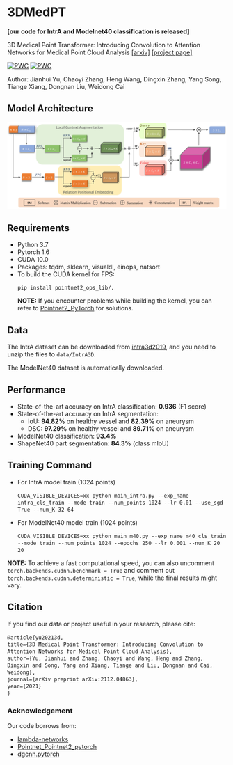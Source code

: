 # 3DMedPT

**\[our code for IntrA and Modelnet40 classification is released]**

3D Medical Point Transformer: Introducing Convolution to Attention Networks for Medical Point Cloud
Analysis [[arxiv]](https://arxiv.org/pdf/2112.04863.pdf) [[project page]](https://3dmedpt.github.io/)

[![PWC](https://img.shields.io/endpoint.svg?url=https://paperswithcode.com/badge/3d-medical-point-transformer-introducing/classification-on-intra)](https://paperswithcode.com/sota/classification-on-intra?p=3d-medical-point-transformer-introducing)
[![PWC](https://img.shields.io/endpoint.svg?url=https://paperswithcode.com/badge/3d-medical-point-transformer-introducing/3d-part-segmentation-on-intra)](https://paperswithcode.com/sota/3d-part-segmentation-on-intra?p=3d-medical-point-transformer-introducing)

Author: Jianhui Yu, Chaoyi Zhang, Heng Wang, Dingxin Zhang, Yang Song, Tiange Xiang, Dongnan Liu, Weidong Cai

## Model Architecture

![model architecture](./images/model_details.jpg)

## Requirements

* Python 3.7
* Pytorch 1.6
* CUDA 10.0
* Packages: tqdm, sklearn, visualdl, einops, natsort
* To build the CUDA kernel for FPS:
    ```
    pip install pointnet2_ops_lib/.  
    ```
  <b>NOTE:</b> If you encounter problems while building the kernel, you can refer to [Pointnet2_PyTorch](https://github.com/erikwijmans/Pointnet2_PyTorch) for solutions.

## Data
The IntrA dataset can be downloaded from [intra3d2019](https://github.com/intra3d2019/IntrA), and you need to unzip the files to ```data/IntrA3D```.

The ModelNet40 dataset is automatically downloaded.

## Performance

* State-of-the-art accuracy on IntrA classification: <b>0.936</b> (F1 score)
* State-of-the-art accuracy on IntrA segmentation: 
  * IoU: <b>94.82%</b> on healthy vessel and <b>82.39%</b> on aneurysm
  * DSC: <b>97.29%</b> on healthy vessel and <b>89.71%</b> on aneurysm
* ModelNet40 classification: <b>93.4%</b>
* ShapeNet40 part segmentation: <b>84.3%</b> (class mIoU)

## Training Command

* For IntrA model train (1024 points)
  ```
  CUDA_VISIBLE_DEVICES=xx python main_intra.py --exp_name intra_cls_train --mode train --num_points 1024 --lr 0.01 --use_sgd True --num_K 32 64
  ```

* For ModelNet40 model train (1024 points)
  ```
  CUDA_VISIBLE_DEVICES=xx python main_m40.py --exp_name m40_cls_train --mode train --num_points 1024 --epochs 250 --lr 0.001 --num_K 20 20
  ```
<b>NOTE:</b> To achieve a fast computational speed, you can also uncomment ```torch.backends.cudnn.benchmark = True``` and comment out ```torch.backends.cudnn.deterministic = True```, while the final results might vary.

## Citation

If you find our data or project useful in your research, please cite:

```
@article{yu20213d,
title={3D Medical Point Transformer: Introducing Convolution to Attention Networks for Medical Point Cloud Analysis},
author={Yu, Jianhui and Zhang, Chaoyi and Wang, Heng and Zhang, Dingxin and Song, Yang and Xiang, Tiange and Liu, Dongnan and Cai, Weidong},
journal={arXiv preprint arXiv:2112.04863},
year={2021}
}
```

### Acknowledgement

Our code borrows from:

* [lambda-networks](https://github.com/lucidrains/lambda-networks)
* [Pointnet_Pointnet2_pytorch](https://github.com/yanx27/Pointnet_Pointnet2_pytorch)
* [dgcnn.pytorch](https://github.com/AnTao97/dgcnn.pytorch)